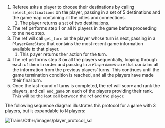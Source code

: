 1. Referee asks a player to choose their destinations by calling `select_destinations` on the player, passing in a set 
of 5 destinations and the game map containing all the cities and connections. 
   1. The player returns a set of two destinations. 
2. The ref performs step 1 on all N players in the game before proceeding to the next step.
3. The ref will call `get_turn` on the player whose turn is next, passing in a `PlayerGameState` that contains the 
most recent game information available to that player. 
   1. This player returns their action for the turn. 
4. The ref performs step 3 on all the players sequentially, looping through each of them in order and passing in a `PlayerGameState` 
that contains all the information from the previous players' turns. This continues until the game termination condition 
is reached, and all the players have made their final turn.
5. Once the last round of turns is completed, the ref will score and rank the players, and call `end_game` on each of 
the players providing their rank. This will be the last call between the ref and the player.

The following sequence diagram illustrates this protocol for a game with 3 players, but is expandable to N players:

![Trains/Other/images/player_protocol_sd](https://raw.github.ccs.neu.edu/CS4500-F21/badlands/master/Trains/Other/images/player_protocol_sd.svg?token=AAACH36CXPZXHMTB4FGCGT3BRRKA2)
